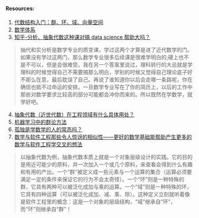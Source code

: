 
#### Resources:
1. [代数结构入门：群、环、域、向量空间](http://sparkandshine.net/algebraic-structure-primer-group-ring-field-vector-space/#4)
2. [数学体系](http://sparkandshine.net/mit-mathematical-formalism/)
3. [知乎-分析、抽象代数这种课对搞 data science 帮助大吗？](https://www.zhihu.com/question/23779178)
> 抽代和实分析是数学专业的质变课，学过这两个才算是进了近代数学的门。如果没有学过这两门，那么数学专业很多后续课是很难学明白的;硬上也不是不可以，但是会很难受。我在另一个答案里说过，理科转行的大忌就是学理科的时候觉得自己不需要搞那么明白，学别的时候又觉得自己理论底子好不那么在意，最后耽误了自己。再说了谁知道你以后会走哪一条路呢，你在确信也抵不过命运的安排。一旦数学专业写在了你的简历上，以后的工作中那些对数学要求比较高的部分可能都会冲你而来的。所以既然在学数学，就学好吧。
4. [抽象代数（近世代数）在工程领域有什么具体用处？](https://www.zhihu.com/question/28445705)
5. [机器学习中的群论方法](https://blog.csdn.net/wishchin/article/details/47393415)
6. [孤独是学数学的人的常态吗？](https://www.zhihu.com/question/264936493)   
7. [数学与软件工程那些令人惊讶的相似性——更好的数学基础能帮助产生更多的数学与软件工程学交叉的想法](https://www.oreilly.com.cn/ideas/?p=737)
> 以抽象代数为例，抽象代数本质上就是一个对象层级设计的实践。它的目的是用近可能少的原料，并一次加入一个或几个原料，来查看会得到什么有趣和有用的产出。一个“群”被定义成一些元素与一个运算的集合（运算必须要满足一定的条件来保证它的行为不会太奇怪）。一个“环”则是一种特殊的群，它具有两种可以被泛化成加与乘的运算。一个“域”则是一种特殊的环，它具有四种运算（可以被泛化成加、减、乘、除）。这种定义立刻就听着像是软件工程里的概念：这是一个对象的层级结构，“域”继承自“环”，而“环”则继承自“群”！
